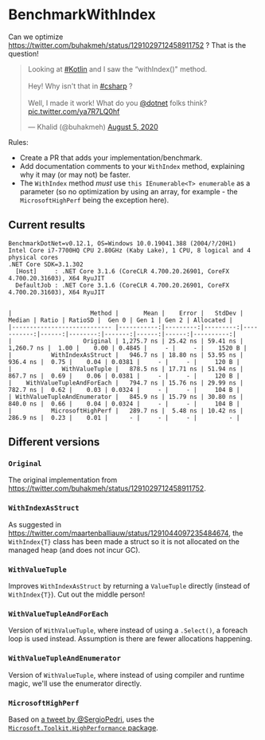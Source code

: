 # BenchmarkWithIndex

Can we optimize https://twitter.com/buhakmeh/status/1291029712458911752 ? That is the question!

<blockquote class="twitter-tweet"><p lang="en" dir="ltr">Looking at <a href="https://twitter.com/hashtag/Kotlin?src=hash&amp;ref_src=twsrc%5Etfw">#Kotlin</a> and I saw the “withIndex()&quot; method.<br><br>Hey! Why isn&#39;t that in <a href="https://twitter.com/hashtag/csharp?src=hash&amp;ref_src=twsrc%5Etfw">#csharp</a> ?<br><br>Well, I made it work! What do you <a href="https://twitter.com/dotnet?ref_src=twsrc%5Etfw">@dotnet</a> folks think? <a href="https://t.co/ya7R7LQ0hf">pic.twitter.com/ya7R7LQ0hf</a></p>&mdash; Khalid (@buhakmeh) <a href="https://twitter.com/buhakmeh/status/1291029712458911752?ref_src=twsrc%5Etfw">August 5, 2020</a></blockquote>

Rules:
* Create a PR that adds your implementation/benchmark.
* Add documentation comments to your `WithIndex` method, explaining why it may (or may not) be faster.
* The `WithIndex` method *must* use `this IEnumerable<T> enumerable` as a parameter (so no optimization by using an array, for example - the `MicrosoftHighPerf` being the exception here).

## Current results

```
BenchmarkDotNet=v0.12.1, OS=Windows 10.0.19041.388 (2004/?/20H1)
Intel Core i7-7700HQ CPU 2.80GHz (Kaby Lake), 1 CPU, 8 logical and 4 physical cores
.NET Core SDK=3.1.302
  [Host]     : .NET Core 3.1.6 (CoreCLR 4.700.20.26901, CoreFX 4.700.20.31603), X64 RyuJIT
  DefaultJob : .NET Core 3.1.6 (CoreCLR 4.700.20.26901, CoreFX 4.700.20.31603), X64 RyuJIT


|                      Method |       Mean |    Error |   StdDev |     Median | Ratio | RatioSD |  Gen 0 | Gen 1 | Gen 2 | Allocated |
|---------------------------- |-----------:|---------:|---------:|-----------:|------:|--------:|-------:|------:|------:|----------:|
|                    Original | 1,275.7 ns | 25.42 ns | 59.41 ns | 1,260.7 ns |  1.00 |    0.00 | 0.4845 |     - |     - |    1520 B |
|           WithIndexAsStruct |   946.7 ns | 18.80 ns | 53.95 ns |   936.4 ns |  0.75 |    0.04 | 0.0381 |     - |     - |     120 B |
|              WithValueTuple |   878.5 ns | 17.71 ns | 51.94 ns |   867.7 ns |  0.69 |    0.06 | 0.0381 |     - |     - |     120 B |
|    WithValueTupleAndForEach |   794.7 ns | 15.76 ns | 29.99 ns |   782.7 ns |  0.62 |    0.03 | 0.0324 |     - |     - |     104 B |
| WithValueTupleAndEnumerator |   845.9 ns | 15.79 ns | 30.80 ns |   840.0 ns |  0.66 |    0.04 | 0.0324 |     - |     - |     104 B |
|           MicrosoftHighPerf |   289.7 ns |  5.48 ns | 10.42 ns |   286.9 ns |  0.23 |    0.01 |      - |     - |     - |         - |
```

## Different versions

### `Original`

The original implementation from https://twitter.com/buhakmeh/status/1291029712458911752.

### `WithIndexAsStruct`

As suggested in https://twitter.com/maartenballiauw/status/1291044097235484674,
the `WithIndex{T}` class has been made a struct so it is not allocated
on the managed heap (and does not incur GC).

### `WithValueTuple`

Improves `WithIndexAsStruct` by returning a `ValueTuple` directly 
(instead of `WithIndex{T}`). Cut out the middle person!
        
### `WithValueTupleAndForEach`

Version of `WithValueTuple`, where instead of using a `.Select()`,
a foreach loop is used instead. Assumption is there are fewer
allocations happening.
        
### `WithValueTupleAndEnumerator`

Version of `WithValueTuple`, where instead of using compiler and
runtime magic, we'll use the enumerator directly.
        
### `MicrosoftHighPerf`

Based on [a tweet by @SergioPedri](https://twitter.com/SergioPedri/status/1291330327881879552), uses the [`Microsoft.Toolkit.HighPerformance` package](https://www.nuget.org/packages/Microsoft.Toolkit.HighPerformance/).
